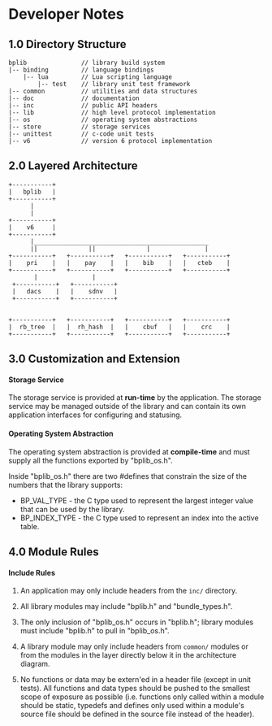 # Developer Notes

## 1.0 Directory Structure

````
bplib               // library build system
|-- binding         // language bindings
    |-- lua         // Lua scripting language
        |-- test    // library unit test framework
|-- common          // utilities and data structures
|-- doc             // documentation
|-- inc             // public API headers
|-- lib             // high level protocol implementation
|-- os              // operating system abstractions
|-- store           // storage services
|-- unittest        // c-code unit tests
|-- v6              // version 6 protocol implementation
````

## 2.0 Layered Architecture

````
+-----------+
|   bplib   |
+-----------+
      |
      |
+-----------+
|    v6     |
+-----------+
      |________________________________________________
      ||              ||              |               |
+-----------+   +-----------+   +-----------+   +-----------+
|    pri    |   |    pay    |   |    bib    |   |   cteb    |
+-----------+   +-----------+   +-----------+   +-----------+
       |               |
 +-----------+   +-----------+
 |   dacs    |   |    sdnv   |
 +-----------+   +-----------+


+-----------+   +-----------+   +-----------+   +-----------+
|  rb_tree  |   |  rh_hash  |   |    cbuf   |   |    crc    |
+-----------+   +-----------+   +-----------+   +-----------+
````

## 3.0 Customization and Extension

#### Storage Service

The storage service is provided at __run-time__ by the application.  The storage service may be managed outside of the library and can contain its own application interfaces for
configuring and statusing.

#### Operating System Abstraction

The operating system abstraction is provided at __compile-time__ and must supply all the functions exported by "bplib_os.h".

Inside "bplib_os.h" there are two #defines that constrain the size of the numbers that the library supports:
* BP_VAL_TYPE - the C type used to represent the largest integer value that can be used by the library.
* BP_INDEX_TYPE - the C type used to represent an index into the active table.

## 4.0 Module Rules

#### Include Rules

1. An application may only include headers from the `inc/` directory.

2. All library modules may include "bplib.h" and "bundle_types.h".

3. The only inclusion of "bplib_os.h" occurs in "bplib.h"; library modules must include "bplib.h" to pull in "bplib_os.h".

4. A library module may only include headers from `common/` modules or from the modules in the layer directly below it in the architecture diagram.

5. No functions or data may be extern'ed in a header file (except in unit tests).  All functions and data types should be pushed to the smallest scope of exposure as possible (i.e. functions only called within a module should be static, typedefs and defines only used within a module's source file should be defined in the source file instead of the header).
